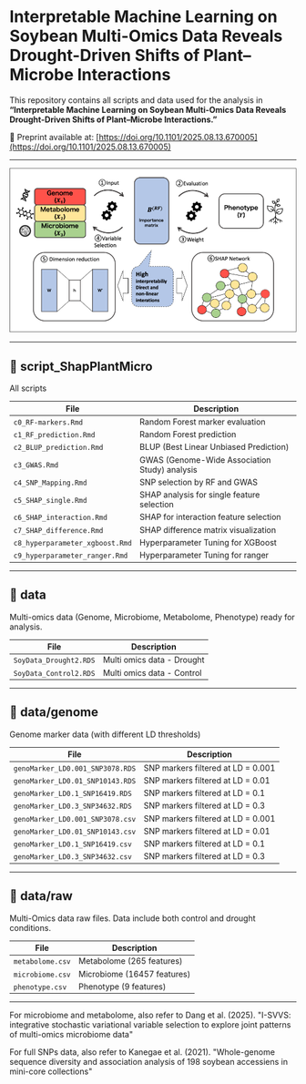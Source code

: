 # Interpretable Machine Learning on Soybean Multi-Omics Data Reveals Drought-Driven Shifts of Plant–Microbe Interactions

This repository contains all scripts and data used for the analysis in **“Interpretable Machine Learning on Soybean Multi-Omics Data Reveals Drought-Driven Shifts of Plant–Microbe Interactions.”**


📄 Preprint available at: [https://doi.org/10.1101/2025.08.13.670005](https://doi.org/10.1101/2025.08.13.670005)


---

<img src="abstract.png" width="1000">

---

## 📂 script_ShapPlantMicro
All scripts 

| File | Description |
|------|--------------|
| `c0_RF-markers.Rmd` | Random Forest marker evaluation |
| `c1_RF_prediction.Rmd` | Random Forest prediction |
| `c2_BLUP_prediction.Rmd` | BLUP (Best Linear Unbiased Prediction) |
| `c3_GWAS.Rmd` | GWAS (Genome-Wide Association Study) analysis |
| `c4_SNP_Mapping.Rmd` | SNP selection by RF and GWAS |
| `c5_SHAP_single.Rmd` | SHAP analysis for single feature selection |
| `c6_SHAP_interaction.Rmd` | SHAP for interaction feature selection |
| `c7_SHAP_difference.Rmd` | SHAP difference matrix visualization |
| `c8_hyperparameter_xgboost.Rmd` | Hyperparameter Tuning for XGBoost |
| `c9_hyperparameter_ranger.Rmd` | Hyperparameter Tuning for ranger |

---

## 📂 data 
Multi-omics data (Genome, Microbiome, Metabolome, Phenotype) ready for analysis.

| File | Description |
|------|--------------|
| `SoyData_Drought2.RDS` | Multi omics data - Drought |
| `SoyData_Control2.RDS` | Multi omics data - Control |

---

## 📂 data/genome
Genome marker data (with different LD thresholds)

| File | Description |
|------|--------------|
| `genoMarker_LD0.001_SNP3078.RDS`  | SNP markers filtered at LD = 0.001 |
| `genoMarker_LD0.01_SNP10143.RDS`  | SNP markers filtered at LD = 0.01  |
| `genoMarker_LD0.1_SNP16419.RDS`   | SNP markers filtered at LD = 0.1   |
| `genoMarker_LD0.3_SNP34632.RDS`   | SNP markers filtered at LD = 0.3   |
| `genoMarker_LD0.001_SNP3078.csv`  | SNP markers filtered at LD = 0.001 |
| `genoMarker_LD0.01_SNP10143.csv`  | SNP markers filtered at LD = 0.01  |
| `genoMarker_LD0.1_SNP16419.csv`   | SNP markers filtered at LD = 0.1   |
| `genoMarker_LD0.3_SNP34632.csv`   | SNP markers filtered at LD = 0.3   |
---



## 📂 data/raw
Multi-Omics data raw files. Data include both control and drought conditions.

| File | Description |
|------|--------------|
| `metabolome.csv`   | Metabolome (265 features)|
| `microbiome.csv` | Microbiome (16457 features)|
| `phenotype.csv` | Phenotype (9 features)|
---

For microbiome and metabolome, also refer to Dang et al. (2025). "I-SVVS: integrative stochastic variational variable selection to explore joint patterns of multi-omics microbiome data"

For full SNPs data, also refer to Kanegae et al. (2021). "Whole-genome sequence diversity and association analysis of 198 soybean accessiens in mini-core collections"


